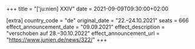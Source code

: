 +++
title = "['ju:nien] XXIV"
date = 2021-09-09T09:30:00+02:00

[extra]
country_code = "de"
original_date = "22.–24.10.2021"
seats = 666
effect_announcement_date = "09.09.2021"
effect_description = "verschoben auf 28.–30.10.2022"
effect_announcement_url = "https://www.junien.de/news/322/"
+++
